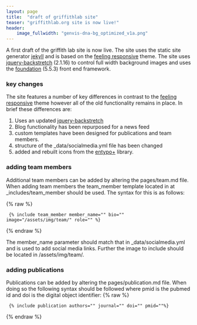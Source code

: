 ```yaml
---
layout: page
title:  "draft of griffithlab site"
teaser: "griffithlab.org site is now live!"
header:
    image_fullwidth: "genvis-dna-bg_optimized_v1a.png"
---
```


A first draft of the griffith lab site is now live. The site uses the static site generator [jekyll](https://jekyllrb.com/) and is based on the [feeling responsive](https://github.com/Phlow/feeling-responsive) theme. The site uses [jquery-backstretch](https://github.com/jquery-backstretch/jquery-backstretch) (2.1.16) to control full width background images and uses the [foundation](https://foundation.zurb.com/) (5.5.3) front end framework.

### key changes

The site features a number of key differences in contrast to the [feeling responsive](https://github.com/Phlow/feeling-responsive) theme however all of the old functionality remains in place. In brief these differences are:

1. Uses an updated [jquery-backstretch](https://github.com/jquery-backstretch/jquery-backstretch)
2. Blog functionality has been repurposed for a news feed
3. custom templates have been designed for publications and team members.
4. structure of the _data/socialmedia.yml file has been changed
5. added and rebuilt icons from the [entypo+](http://www.entypo.com/) library.

### adding team members

Additional team members can be added by altering the pages/team.md file. When adding team members the team_member template located in at _includes/team_member should be used. The syntax for this is as follows:

{% raw %}
~~~~
 {% include team_member member_name="" bio="" image="/assets/img/team/" role="" %}
~~~~
{% endraw %}

The member_name parameter should match that in _data/socialmedia.yml and is used to add social media links. Further the image to include should be located in /assets/img/team/.

### adding publications

Publications can be added by altering the pages/publication.md file. When doing so the following syntax should be followed where pmid is the pubmed id and doi is the digital object identifier:
{% raw %}
~~~~
 {% include publication authors="" journal="" doi="" pmid=""%}
~~~~
{% endraw %}
